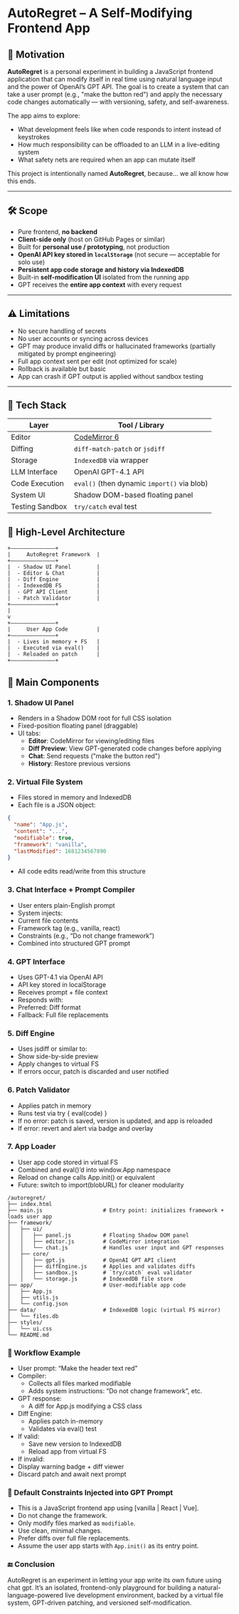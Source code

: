 # AutoRegret – A Self-Modifying Frontend App

## 🧠 Motivation

**AutoRegret** is a personal experiment in building a JavaScript frontend application that can modify itself in real time using natural language input and the power of OpenAI’s GPT API. The goal is to create a system that can take a user prompt (e.g., "make the button red") and apply the necessary code changes automatically — with versioning, safety, and self-awareness.

The app aims to explore:
- What development feels like when code responds to intent instead of keystrokes
- How much responsibility can be offloaded to an LLM in a live-editing system
- What safety nets are required when an app can mutate itself

This project is intentionally named **AutoRegret**, because… we all know how this ends.

---

## 🛠️ Scope

- Pure frontend, **no backend**
- **Client-side only** (host on GitHub Pages or similar)
- Built for **personal use / prototyping**, not production
- **OpenAI API key stored in `localStorage`** (not secure — acceptable for solo use)
- **Persistent app code storage and history via IndexedDB**
- Built-in **self-modification UI** isolated from the running app
- GPT receives the **entire app context** with every request

---

## ⚠️ Limitations

- No secure handling of secrets
- No user accounts or syncing across devices
- GPT may produce invalid diffs or hallucinated frameworks (partially mitigated by prompt engineering)
- Full app context sent per edit (not optimized for scale)
- Rollback is available but basic
- App can crash if GPT output is applied without sandbox testing

---

## 🧱 Tech Stack

| Layer            | Tool / Library              |
|------------------|-----------------------------|
| Editor           | [CodeMirror 6](https://codemirror.net/) |
| Diffing          | `diff-match-patch` or `jsdiff` |
| Storage          | `IndexedDB` via wrapper     |
| LLM Interface    | OpenAI GPT-4.1 API      |
| Code Execution   | `eval()` (then dynamic `import()` via blob) |
| System UI        | Shadow DOM-based floating panel |
| Testing Sandbox  | `try/catch` eval test       |


## 🧭 High-Level Architecture

```
+––––––––––––––+
|     AutoRegret Framework  |
+––––––––––––––+
|  - Shadow UI Panel        |
|  - Editor & Chat          |
|  - Diff Engine            |
|  - IndexedDB FS           |
|  - GPT API Client         |
|  - Patch Validator        |
+––––––––––––––+
|
v
+––––––––––––––+
|     User App Code         |
+––––––––––––––+
|  - Lives in memory + FS   |
|  - Executed via eval()    |
|  - Reloaded on patch      |
+––––––––––––––+
```

## 🧩 Main Components

### 1. **Shadow UI Panel**
- Renders in a Shadow DOM root for full CSS isolation
- Fixed-position floating panel (draggable)
- UI tabs:
  - **Editor**: CodeMirror for viewing/editing files
  - **Diff Preview**: View GPT-generated code changes before applying
  - **Chat**: Send requests ("make the button red")
  - **History**: Restore previous versions

### 2. **Virtual File System**
- Files stored in memory and IndexedDB
- Each file is a JSON object:
```json
{
  "name": "App.js",
  "content": "...",
  "modifiable": true,
  "framework": "vanilla",
  "lastModified": 1681234567890
}
```
- All code edits read/write from this structure

### 3. Chat Interface + Prompt Compiler
- User enters plain-English prompt
- System injects:
- Current file contents
- Framework tag (e.g., vanilla, react)
- Constraints (e.g., “Do not change framework”)
- Combined into structured GPT prompt

### 4. GPT Interface
- Uses GPT-4.1 via OpenAI API
- API key stored in localStorage
- Receives prompt + file context
- Responds with:
- Preferred: Diff format
- Fallback: Full file replacements

### 5. Diff Engine
- Uses jsdiff or similar to:
- Show side-by-side preview
- Apply changes to virtual FS
- If errors occur, patch is discarded and user notified

### 6. Patch Validator
- Applies patch in memory
- Runs test via try { eval(code) }
- If no error: patch is saved, version is updated, and app is reloaded
- If error: revert and alert via badge and overlay

### 7. App Loader
- User app code stored in virtual FS
- Combined and eval()’d into window.App namespace
- Reload on change calls App.init() or equivalent
- Future: switch to import(blobURL) for cleaner modularity
	
```
/autoregret/
├── index.html
├── main.js                   # Entry point: initializes framework + loads user app
├── framework/
│   ├── ui/
│   │   ├── panel.js          # Floating Shadow DOM panel
│   │   ├── editor.js         # CodeMirror integration
│   │   └── chat.js           # Handles user input and GPT responses
│   ├── core/
│   │   ├── gpt.js            # OpenAI GPT API client
│   │   ├── diffEngine.js     # Applies and validates diffs
│   │   ├── sandbox.js        # `try/catch` eval validator
│   │   └── storage.js        # IndexedDB file store
├── app/                      # User-modifiable app code
│   ├── App.js
│   ├── utils.js
│   └── config.json
├── data/                     # IndexedDB logic (virtual FS mirror)
│   └── files.db
├── styles/
│   └── ui.css
└── README.md
```

### 🧪 Workflow Example
- User prompt: “Make the header text red”
- Compiler:
  - Collects all files marked modifiable
  - Adds system instructions: “Do not change framework”, etc.
- GPT response:
  - A diff for App.js modifying a CSS class
- Diff Engine:
  - Applies patch in-memory
  - Validates via eval() test
- If valid:
  - Save new version to IndexedDB
  - Reload app from virtual FS
- If invalid:
 - Display warning badge + diff viewer
 - Discard patch and await next prompt



### 🧰 Default Constraints Injected into GPT Prompt
- This is a JavaScript frontend app using [vanilla | React | Vue].
- Do not change the framework.
- Only modify files marked as `modifiable`.
- Use clean, minimal changes.
- Prefer diffs over full file replacements.
- Assume the user app starts with `App.init()` as its entry point.


### 🔚 Conclusion

AutoRegret is an experiment in letting your app write its own future using chat gpt. It’s an isolated, frontend-only playground for building a natural-language-powered live development environment, backed by a virtual file system, GPT-driven patching, and versioned self-modification.



